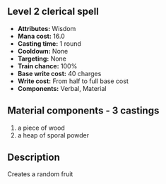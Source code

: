 ## Level 2 clerical spell
- **Attributes:** Wisdom
- **Mana cost:** 16.0
- **Casting time:** 1 round
- **Cooldown:** None
- **Targeting:** None
- **Train chance:** 100%
- **Base write cost:** 40 charges
- **Write cost:** From half to full base cost
- **Components:** Verbal, Material
## Material components - 3 castings
1. a piece of wood
2. a heap of sporal powder
## Description
Creates a random fruit
